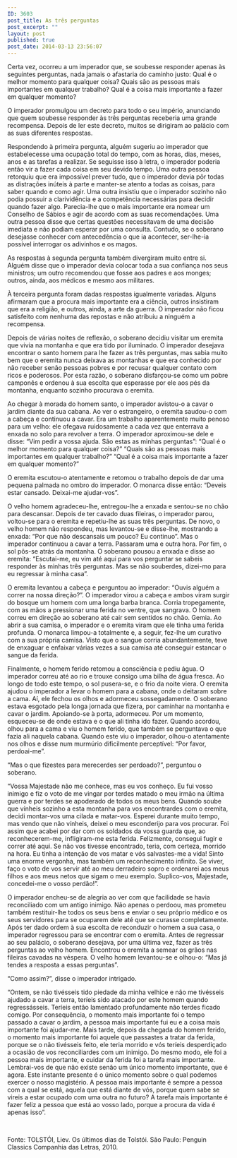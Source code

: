 ```yaml
---
ID: 3603
post_title: As três perguntas
post_excerpt: ""
layout: post
published: true
post_date: 2014-03-13 23:56:07
---
```

Certa vez, ocorreu a um imperador que, se soubesse responder apenas às seguintes perguntas, nada jamais o afastaria do caminho justo: Qual é o melhor momento para qualquer coisa? Quais são as pessoas mais importantes em qualquer trabalho? Qual é a coisa mais importante a fazer em qualquer momento?

O imperador promulgou um decreto para todo o seu império, anunciando que quem soubesse responder às três perguntas receberia uma grande recompensa. Depois de ler este decreto, muitos se dirigiram ao palácio com as suas diferentes respostas.

Respondendo à primeira pergunta, alguém sugeriu ao imperador que estabelecesse uma ocupação total do tempo, com as horas, dias, meses, anos e as tarefas a realizar. Se seguisse isso à letra, o imperador poderia então vir a fazer cada coisa em seu devido tempo. Uma outra pessoa retorquiu que era impossível prever tudo, que o imperador devia pôr todas as distrações inúteis à parte e manter-se atento a todas as coisas, para saber quando e como agir. Uma outra insistiu que o imperador sozinho não podia possuir a clarividência e a competência necessárias para decidir quando fazer algo. Parecia-lhe que o mais importante era nomear um Conselho de Sábios e agir de acordo com as suas recomendações. Uma outra pessoa disse que certas questões necessitavam de uma decisão imediata e não podiam esperar por uma consulta. Contudo, se o soberano desejasse conhecer com antecedência o que ia acontecer, ser-lhe-ia possível interrogar os adivinhos e os magos.

As respostas à segunda pergunta também divergiram muito entre si. Alguém disse que o imperador devia colocar toda a sua confiança nos seus ministros; um outro recomendou que fosse aos padres e aos monges; outros, ainda, aos médicos e mesmo aos militares.

À terceira pergunta foram dadas respostas igualmente variadas. Alguns afirmaram que a procura mais importante era a ciência, outros insistiram que era a religião, e outros, ainda, a arte da guerra. O imperador não ficou satisfeito com nenhuma das repostas e não atribuiu a ninguém a recompensa.

Depois de várias noites de reflexão, o soberano decidiu visitar um eremita que vivia na montanha e que era tido por iluminado. O imperador desejava encontrar o santo homem para lhe fazer as três perguntas, mas sabia muito bem que o eremita nunca deixava as montanhas e que era conhecido por não receber senão pessoas pobres e por recusar qualquer contato com ricos e poderosos. Por esta razão, o soberano disfarçou-se como um pobre camponês e ordenou à sua escolta que esperasse por ele aos pés da montanha, enquanto sozinho procurava o eremita.

Ao chegar à morada do homem santo, o imperador avistou-o a cavar o jardim diante da sua cabana. Ao ver o estrangeiro, o eremita saudou-o com a cabeça e continuou a cavar. Era um trabalho aparentemente muito penoso para um velho: ele ofegava ruidosamente a cada vez que enterrava a enxada no solo para revolver a terra. O imperador aproximou-se dele e disse: “Vim pedir a vossa ajuda. São estas as minhas perguntas”: “Qual é o melhor momento para qualquer coisa?” “Quais são as pessoas mais importantes em qualquer trabalho?” “Qual é a coisa mais importante a fazer em qualquer momento?”

O eremita escutou-o atentamente e retomou o trabalho depois de dar uma pequena palmada no ombro do imperador. O monarca disse então: “Deveis estar cansado. Deixai-me ajudar-vos”.

O velho homem agradeceu-lhe, entregou-lhe a enxada e sentou-se no chão para descansar. Depois de ter cavado duas fileiras, o imperador parou, voltou-se para o eremita e repetiu-lhe as suas três perguntas. De novo, o velho homem não respondeu, mas levantou-se e disse-lhe, mostrando a enxada: “Por que não descansais um pouco? Eu continuo”. Mas o imperador continuou a cavar a terra. Passaram uma e outra hora. Por fim, o sol pôs-se atrás da montanha. O soberano pousou a enxada e disse ao eremita: “Escutai-me, eu vim até aqui para vos perguntar se sabeis responder às minhas três perguntas. Mas se não souberdes, dizei-mo para eu regressar à minha casa”.

O eremita levantou a cabeça e perguntou ao imperador: “Ouvis alguém a correr na nossa direção?”. O imperador virou a cabeça e ambos viram surgir do bosque um homem com uma longa barba branca. Corria tropegamente, com as mãos a pressionar uma ferida no ventre, que sangrava. O homem correu em direção ao soberano até cair sem sentidos no chão. Gemia. Ao abrir a sua camisa, o imperador e o eremita viram que ele tinha uma ferida profunda. O monarca limpou-a totalmente e, a seguir, fez-lhe um curativo com a sua própria camisa. Visto que o sangue corria abundantemente, teve de enxaguar e enfaixar várias vezes a sua camisa até conseguir estancar o sangue da ferida.

Finalmente, o homem ferido retomou a consciência e pediu água. O imperador correu até ao rio e trouxe consigo uma bilha de água fresca. Ao longo de todo este tempo, o sol pusera-se, e o frio da noite viera. O eremita ajudou o imperador a levar o homem para a cabana, onde o deitaram sobre a cama. Aí, ele fechou os olhos e adormeceu sossegadamente. O soberano estava esgotado pela longa jornada que fizera, por caminhar na montanha e cavar o jardim. Apoiando-se à porta, adormeceu. Por um momento, esqueceu-se de onde estava e o que ali tinha ido fazer. Quando acordou, olhou para a cama e viu o homem ferido, que também se perguntava o que fazia ali naquela cabana. Quando este viu o imperador, olhou-o atentamente nos olhos e disse num murmúrio dificilmente perceptível: “Por favor, perdoai-me”.

“Mas o que fizestes para merecerdes ser perdoado?”, perguntou o soberano.

“Vossa Majestade não me conhece, mas eu vos conheço. Eu fui vosso inimigo e fiz o voto de me vingar por terdes matado o meu irmão na última guerra e por terdes se apoderado de todos os meus bens. Quando soube que vínheis sozinho a esta montanha para vos encontrardes com o eremita, decidi montar-vos uma cilada e matar-vos. Esperei durante muito tempo, mas vendo que não vínheis, deixei o meu esconderijo para vos procurar. Foi assim que acabei por dar com os soldados da vossa guarda que, ao reconhecerem-me, infligiram-me esta ferida. Felizmente, consegui fugir e correr até aqui. Se não vos tivesse encontrado, teria, com certeza, morrido na hora. Eu tinha a intenção de vos matar e vós salvastes-me a vida! Sinto uma enorme vergonha, mas também um reconhecimento infinito. Se viver, faço o voto de vos servir até ao meu derradeiro sopro e ordenarei aos meus filhos e aos meus netos que sigam o meu exemplo. Suplico-vos, Majestade, concedei-me o vosso perdão!”.

O imperador encheu-se de alegria ao ver com que facilidade se havia reconciliado com um antigo inimigo. Não apenas o perdoou, mas prometeu também restituir-lhe todos os seus bens e enviar o seu próprio médico e os seus servidores para se ocuparem dele até que se curasse completamente. Após ter dado ordem à sua escolta de reconduzir o homem a sua casa, o imperador regressou para se encontrar com o eremita. Antes de regressar ao seu palácio, o soberano desejava, por uma última vez, fazer as três perguntas ao velho homem. Encontrou o eremita a semear os grãos nas fileiras cavadas na véspera. O velho homem levantou-se e olhou-o: “Mas já tendes a resposta a essas perguntas”.

“Como assim?”, disse o imperador intrigado.

“Ontem, se não tivésseis tido piedade da minha velhice e não me tivésseis ajudado a cavar a terra, teríeis sido atacado por este homem quando regressásseis. Teríeis então lamentado profundamente não terdes ficado comigo. Por consequência, o momento mais importante foi o tempo passado a cavar o jardim, a pessoa mais importante fui eu e a coisa mais importante foi ajudar-me. Mais tarde, depois da chegada do homem ferido, o momento mais importante foi aquele que passastes a tratar da ferida, porque se o não tivésseis feito, ele teria morrido e vós teríeis desperdiçado a ocasião de vos reconciliardes com um inimigo. Do mesmo modo, ele foi a pessoa mais importante, e cuidar da ferida foi a tarefa mais importante. Lembrai-vos de que não existe senão um único momento importante, que é agora. Este instante presente é o único momento sobre o qual podemos exercer o nosso magistério. A pessoa mais importante é sempre a pessoa com a qual se está, aquela que está diante de vós, porque quem sabe se vireis a estar ocupado com uma outra no futuro? A tarefa mais importante é fazer feliz a pessoa que está ao vosso lado, porque a procura da vida é apenas isso”.

&nbsp;

Fonte: TOLSTÓI, Liev. Os últimos dias de Tolstói. São Paulo: Penguin Classics Companhia das Letras, 2010.